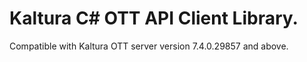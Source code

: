 # Kaltura C# OTT API Client Library.
Compatible with Kaltura OTT server version 7.4.0.29857 and above.
